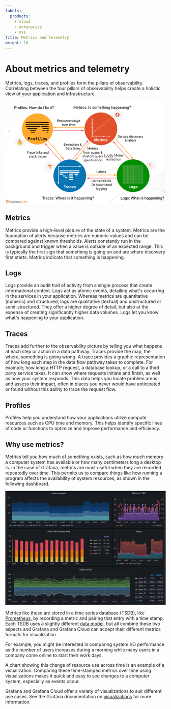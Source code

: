 ```yaml
---
labels:
  products:
    - cloud
    - enterprise
    - oss
title: Metrics and telemetry
weight: 10
---
```


# About metrics and telemetry

Metrics, logs, traces, and profiles form the pillars of observability.
Correlating between the four pillars of observability helps create a holistic view of your application and infrastructure.

![The four pillars of observability](../images/four-pillars-observe.png)

## Metrics

Metrics provide a high-level picture of the state of a system. Metrics are the foundation of alerts because metrics are numeric values and can be compared against known thresholds. Alerts constantly run in the background and trigger when a value is outside of an expected range. This is typically the first sign that something is going on and are where discovery first starts. Metrics indicate that something is happening.

## Logs

Logs provide an audit trail of activity from a single process that create informational context. Logs act as atomic events, detailing what's occurring in the services in your application. Whereas metrics are quantitative (numeric) and structured, logs are qualitative (textual) and unstructured or semi-structured. They offer a higher degree of detail, but also at the expense of creating significantly higher data volumes.
Logs let you know what's happening to your application.

## Traces

Traces add further to the observability picture by telling you what happens at each step or action in a data pathway. Traces provide the map, the where, something is going wrong. A trace provides a graphic representation of how long each step in the data flow pathway takes to complete. For example, how long a HTTP request, a database lookup, or a call to a third party service takes. It can show where requests initiate and finish, as well as how your system responds. This data helps you locate problem areas and assess their impact, often in places you never would have anticipated or found without this ability to trace the request flow.

## Profiles

Profiles help you understand how your applications utilize compute resources such as CPU time and memory. This helps identify specific lines of code or functions to optimize and improve performance and efficiency.

## Why use metrics?

Metrics tell you how much of something exists, such as how much memory a computer system has available or how many centimeters long a desktop is. In the case of Grafana, metrics are most useful when they are recorded repeatedly over time. This permits us to compare things like how running a program affects the availability of system resources, as shown in the following dashboard.

![Sample visualization dashboard](../images/visualization_sample.png)

Metrics like these are stored in a time series database (TSDB), like [Prometheus](https://prometheus.io/), by recording a metric and pairing that entry with a time stamp. Each TSDB uses a slightly different [data model](https://prometheus.io/docs/concepts/data_model/), but all combine these two aspects and Grafana and Grafana Cloud can accept their different metrics formats for visualization.

For example, you might be interested in comparing system I/O performance as the number of users increases during a morning while many users in a company come online to start their work days.

A chart showing this change of resource use across time is an example of a visualization. Comparing these time-stamped metrics over time using visualizations makes it quick and easy to see changes to a computer system, especially as events occur.

Grafana and Grafana Cloud offer a variety of visualizations to suit different use cases. See the Grafana documentation on [visualizations](https://grafana.com/docs/grafana/latest/panels-visualizations/visualizations/) for more information.
